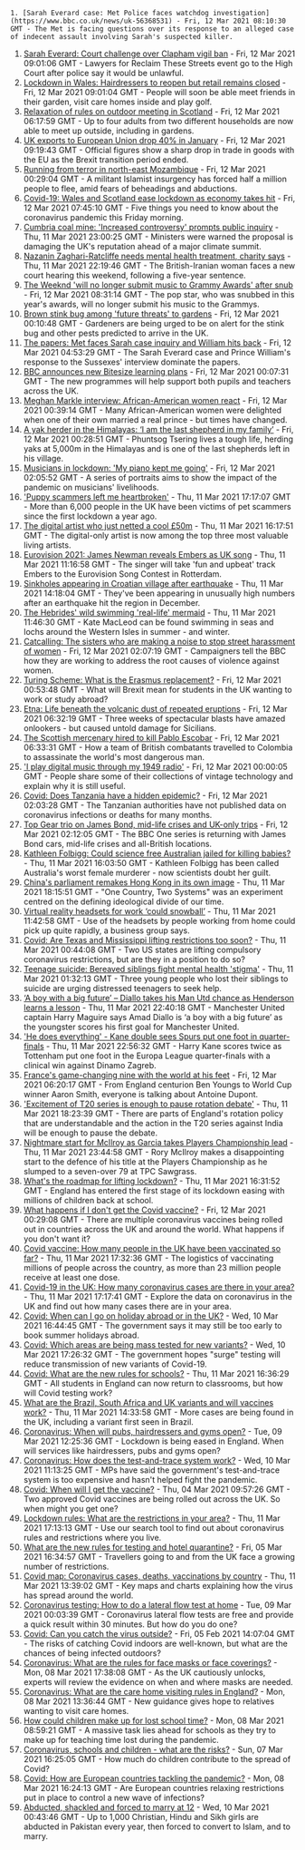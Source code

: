 
    1. [Sarah Everard case: Met Police faces watchdog investigation](https://www.bbc.co.uk/news/uk-56368531) - Fri, 12 Mar 2021 08:10:30 GMT - The Met is facing questions over its response to an alleged case of indecent assault involving Sarah's suspected killer.
1. [Sarah Everard: Court challenge over Clapham vigil ban](https://www.bbc.co.uk/news/uk-56367031) - Fri, 12 Mar 2021 09:01:06 GMT - Lawyers for Reclaim These Streets event go to the High Court after police say it would be unlawful.
1. [Lockdown in Wales: Hairdressers to reopen but retail remains closed](https://www.bbc.co.uk/news/uk-wales-56363367) - Fri, 12 Mar 2021 09:01:04 GMT - People will soon be able meet friends in their garden, visit care homes inside and play golf.
1. [Relaxation of rules on outdoor meeting in Scotland](https://www.bbc.co.uk/news/uk-scotland-56364826) - Fri, 12 Mar 2021 06:17:59 GMT - Up to four adults from two different households are now able to meet up outside, including in gardens.
1. [UK exports to European Union drop 40% in January](https://www.bbc.co.uk/news/business-56370690) - Fri, 12 Mar 2021 09:19:43 GMT - Official figures show a sharp drop in trade in goods with the EU as the Brexit transition period ended.
1. [Running from terror in north-east Mozambique](https://www.bbc.co.uk/news/world-africa-56365847) - Fri, 12 Mar 2021 00:29:04 GMT - A militant Islamist insurgency has forced half a million people to flee, amid fears of beheadings and abductions.
1. [Covid-19: Wales and Scotland ease lockdown as economy takes hit](https://www.bbc.co.uk/news/uk-56370356) - Fri, 12 Mar 2021 07:45:10 GMT - Five things you need to know about the coronavirus pandemic this Friday morning.
1. [Cumbria coal mine: 'Increased controversy' prompts public inquiry](https://www.bbc.co.uk/news/uk-politics-56364306) - Thu, 11 Mar 2021 23:00:25 GMT - Ministers were warned the proposal is damaging the UK's reputation ahead of a major climate summit.
1. [Nazanin Zaghari-Ratcliffe needs mental health treatment, charity says](https://www.bbc.co.uk/news/uk-56362220) - Thu, 11 Mar 2021 22:19:46 GMT - The British-Iranian woman faces a new court hearing this weekend, following a five-year sentence.
1. [The Weeknd 'will no longer submit music to Grammy Awards' after snub](https://www.bbc.co.uk/news/entertainment-arts-56370876) - Fri, 12 Mar 2021 08:31:14 GMT - The pop star, who was snubbed in this year's awards, will no longer submit his music to the Grammys.
1. [Brown stink bug among 'future threats' to gardens](https://www.bbc.co.uk/news/science-environment-56366107) - Fri, 12 Mar 2021 00:10:48 GMT - Gardeners are being urged to be on alert for the stink bug and other pests predicted to arrive in the UK.
1. [The papers: Met faces Sarah case inquiry and William hits back](https://www.bbc.co.uk/news/blogs-the-papers-56368518) - Fri, 12 Mar 2021 04:53:29 GMT - The Sarah Everard case and Prince William's response to the Sussexes' interview dominate the papers.
1. [BBC announces new Bitesize learning plans](https://www.bbc.co.uk/news/education-56365733) - Fri, 12 Mar 2021 00:07:31 GMT - The new programmes will help support both pupils and teachers across the UK.
1. [Meghan Markle interview: African-American women react](https://www.bbc.co.uk/news/world-us-canada-56355705) - Fri, 12 Mar 2021 00:39:14 GMT - Many African-American women were delighted when one of their own married a real prince - but times have changed.
1. [A yak herder in the Himalayas: ‘I am the last shepherd in my family’](https://www.bbc.co.uk/news/world-asia-india-56355564) - Fri, 12 Mar 2021 00:28:51 GMT - Phuntsog Tsering lives a tough life, herding yaks at 5,000m in the Himalayas and is one of the last shepherds left in his village.
1. [Musicians in lockdown: 'My piano kept me going'](https://www.bbc.co.uk/news/in-pictures-56186505) - Fri, 12 Mar 2021 02:05:52 GMT - A series of portraits aims to show the impact of the pandemic on musicians' livelihoods.
1. ['Puppy scammers left me heartbroken'](https://www.bbc.co.uk/news/uk-56354154) - Thu, 11 Mar 2021 17:17:07 GMT - More than 6,000 people in the UK have been victims of pet scammers since the first lockdown a year ago.
1. [The digital artist who just netted a cool £50m](https://www.bbc.co.uk/news/technology-56362174) - Thu, 11 Mar 2021 16:17:51 GMT - The digital-only artist is now among the top three most valuable living artists.
1. [Eurovision 2021: James Newman reveals Embers as UK song](https://www.bbc.co.uk/news/newsbeat-56349129) - Thu, 11 Mar 2021 11:16:58 GMT - The singer will take 'fun and upbeat' track Embers to the Eurovision Song Contest in Rotterdam.
1. [Sinkholes appearing in Croatian village after earthquake](https://www.bbc.co.uk/news/world-europe-56359244) - Thu, 11 Mar 2021 14:18:04 GMT - They've been appearing in unusually high numbers after an earthquake hit the region in December.
1. [The Hebrides' wild swimming 'real-life' mermaid](https://www.bbc.co.uk/news/uk-scotland-highlands-islands-56359621) - Thu, 11 Mar 2021 11:46:30 GMT - Kate MacLeod can be found swimming in seas and lochs around the Western Isles in summer - and winter.
1. [Catcalling: The sisters who are making a noise to stop street harassment of women](https://www.bbc.co.uk/news/uk-56361419) - Fri, 12 Mar 2021 02:07:19 GMT - Campaigners tell the BBC how they are working to address the root causes of violence against women.
1. [Turing Scheme: What is the Erasmus replacement?](https://www.bbc.co.uk/news/education-47293927) - Fri, 12 Mar 2021 00:53:48 GMT - What will Brexit mean for students in the UK wanting to work or study abroad?
1. [Etna: Life beneath the volcanic dust of repeated eruptions](https://www.bbc.co.uk/news/world-europe-56344311) - Fri, 12 Mar 2021 06:32:19 GMT - Three weeks of spectacular blasts have amazed onlookers - but caused untold damage for Sicilians.
1. [The Scottish mercenary hired to kill Pablo Escobar](https://www.bbc.co.uk/news/uk-scotland-56332300) - Fri, 12 Mar 2021 06:33:31 GMT - How a team of British combatants travelled to Colombia to assassinate the world's most dangerous man.
1. ['I play digital music through my 1949 radio'](https://www.bbc.co.uk/news/business-56252465) - Fri, 12 Mar 2021 00:00:05 GMT - People share some of their collections of vintage technology and explain why it is still useful.
1. [Covid: Does Tanzania have a hidden epidemic?](https://www.bbc.co.uk/news/56242358) - Fri, 12 Mar 2021 02:03:28 GMT - The Tanzanian authorities have not published data on coronavirus infections or deaths for many months.
1. [Top Gear trio on James Bond, mid-life crises and UK-only trips](https://www.bbc.co.uk/news/entertainment-arts-56230566) - Fri, 12 Mar 2021 02:12:05 GMT - The BBC One series is returning with James Bond cars, mid-life crises and all-British locations.
1. [Kathleen Folbigg: Could science free Australian jailed for killing babies?](https://www.bbc.co.uk/news/world-australia-56355695) - Thu, 11 Mar 2021 16:03:50 GMT - Kathleen Folbigg has been called Australia's worst female murderer - now scientists doubt her guilt.
1. [China's parliament remakes Hong Kong in its own image](https://www.bbc.co.uk/news/world-asia-china-56364912) - Thu, 11 Mar 2021 18:15:51 GMT - "One Country, Two Systems" was an experiment centred on the defining ideological divide of our time.
1. [Virtual reality headsets for work ‘could snowball’](https://www.bbc.co.uk/news/business-56359061) - Thu, 11 Mar 2021 11:42:58 GMT - Use of the headsets by people working from home could pick up quite rapidly, a business group says.
1. [Covid: Are Texas and Mississippi lifting restrictions too soon?](https://www.bbc.co.uk/news/world-us-canada-56297329) - Thu, 11 Mar 2021 00:44:08 GMT - Two US states are lifting compulsory coronavirus restrictions, but are they in a position to do so?
1. [Teenage suicide: Bereaved siblings fight mental health 'stigma'](https://www.bbc.co.uk/news/uk-england-kent-56333571) - Thu, 11 Mar 2021 01:32:13 GMT - Three young people who lost their siblings to suicide are urging distressed teenagers to seek help.
1. [‘A boy with a big future’ – Diallo takes his Man Utd chance as Henderson learns a lesson](https://www.bbc.co.uk/sport/football/56368441) - Thu, 11 Mar 2021 22:40:18 GMT - Manchester United captain Harry Maguire says Amad Diallo is ‘a boy with a big future’ as the youngster scores his first goal for Manchester United.
1. ['He does everything' - Kane double sees Spurs put one foot in quarter-finals](https://www.bbc.co.uk/sport/football/56351374) - Thu, 11 Mar 2021 22:56:32 GMT - Harry Kane scores twice as Tottenham put one foot in the Europa League quarter-finals with a clinical win against Dinamo Zagreb.
1. [France's game-changing nine with the world at his feet](https://www.bbc.co.uk/sport/rugby-union/56364345) - Fri, 12 Mar 2021 06:20:17 GMT - From England centurion Ben Youngs to World Cup winner Aaron Smith, everyone is talking about Antoine Dupont.
1. ['Excitement of T20 series is enough to pause rotation debate'](https://www.bbc.co.uk/sport/cricket/56363463) - Thu, 11 Mar 2021 18:23:39 GMT - There are parts of England's rotation policy that are understandable and the action in the T20 series against India will be enough to pause the debate.
1. [Nightmare start for McIlroy as Garcia takes Players Championship lead](https://www.bbc.co.uk/sport/golf/56365272) - Thu, 11 Mar 2021 23:44:58 GMT - Rory McIlroy makes a disappointing start to the defence of his title at the Players Championship as he slumped to a seven-over 79 at TPC Sawgrass.
1. [What's the roadmap for lifting lockdown?](https://www.bbc.co.uk/news/explainers-52530518) - Thu, 11 Mar 2021 16:31:52 GMT - England has entered the first stage of its lockdown easing with millions of children back at school.
1. [What happens if I don't get the Covid vaccine?](https://www.bbc.co.uk/news/health-56359242) - Fri, 12 Mar 2021 00:29:08 GMT - There are multiple coronavirus vaccines being rolled out in countries across the UK and around the world. What happens if you don't want it?
1. [Covid vaccine: How many people in the UK have been vaccinated so far?](https://www.bbc.co.uk/news/health-55274833) - Thu, 11 Mar 2021 17:32:36 GMT - The logistics of vaccinating millions of people across the country, as more than 23 million people receive at least one dose.
1. [Covid-19 in the UK: How many coronavirus cases are there in your area?](https://www.bbc.co.uk/news/uk-51768274) - Thu, 11 Mar 2021 17:17:41 GMT - Explore the data on coronavirus in the UK and find out how many cases there are in your area.
1. [Covid: When can I go on holiday abroad or in the UK?](https://www.bbc.co.uk/news/explainers-52646738) - Wed, 10 Mar 2021 16:44:45 GMT - The government says it may still be too early to book summer holidays abroad.
1. [Covid: Which areas are being mass tested for new variants?](https://www.bbc.co.uk/news/explainers-54872039) - Wed, 10 Mar 2021 17:26:32 GMT - The government hopes "surge" testing will reduce transmission of new variants of Covid-19.
1. [Covid: What are the new rules for schools?](https://www.bbc.co.uk/news/education-51643556) - Thu, 11 Mar 2021 16:36:29 GMT - All students in England can now return to classrooms, but how will Covid testing work?
1. [What are the Brazil, South Africa and UK variants and will vaccines work?](https://www.bbc.co.uk/news/health-55659820) - Thu, 11 Mar 2021 14:33:58 GMT - More cases are being found in the UK, including a variant first seen in Brazil.
1. [Coronavirus: When will pubs, hairdressers and gyms open?](https://www.bbc.co.uk/news/explainers-53349989) - Tue, 09 Mar 2021 12:25:36 GMT - Lockdown is being eased in England. When will services like hairdressers, pubs and gyms open?
1. [Coronavirus: How does the test-and-trace system work?](https://www.bbc.co.uk/news/explainers-52442754) - Wed, 10 Mar 2021 11:13:25 GMT - MPs have said the government's test-and-trace system is too expensive and hasn't helped fight the pandemic.
1. [Covid: When will I get the vaccine?](https://www.bbc.co.uk/news/health-55045639) - Thu, 04 Mar 2021 09:57:26 GMT - Two approved Covid vaccines are being rolled out across the UK. So when might you get one?
1. [Lockdown rules: What are the restrictions in your area?](https://www.bbc.co.uk/news/uk-54373904) - Thu, 11 Mar 2021 17:13:13 GMT - Use our search tool to find out about coronavirus rules and restrictions where you live.
1. [What are the new rules for testing and hotel quarantine?](https://www.bbc.co.uk/news/explainers-52544307) - Fri, 05 Mar 2021 16:34:57 GMT - Travellers going to and from the UK face a growing number of restrictions.
1. [Covid map: Coronavirus cases, deaths, vaccinations by country](https://www.bbc.co.uk/news/world-51235105) - Thu, 11 Mar 2021 13:39:02 GMT - Key maps and charts explaining how the virus has spread around the world.
1. [Coronavirus testing: How to do a lateral flow test at home](https://www.bbc.co.uk/news/health-56326456) - Tue, 09 Mar 2021 00:03:39 GMT - Coronavirus lateral flow tests are free and provide a quick result within 30 minutes. But how do you do one?
1. [Covid: Can you catch the virus outside?](https://www.bbc.co.uk/news/explainers-55680305) - Fri, 05 Feb 2021 14:07:04 GMT - The risks of catching Covid indoors are well-known, but what are the chances of being infected outdoors?
1. [Coronavirus: What are the rules for face masks or face coverings?](https://www.bbc.co.uk/news/health-51205344) - Mon, 08 Mar 2021 17:38:08 GMT - As the UK cautiously unlocks, experts will review the evidence on when and where masks are needed.
1. [Coronavirus: What are the care home visiting rules in England?](https://www.bbc.co.uk/news/explainers-53503712) - Mon, 08 Mar 2021 13:36:44 GMT - New guidance gives hope to relatives wanting to visit care homes.
1. [How could children make up for lost school time?](https://www.bbc.co.uk/news/explainers-55938837) - Mon, 08 Mar 2021 08:59:21 GMT - A massive task lies ahead for schools as they try to make up for teaching time lost during the pandemic.
1. [Coronavirus, schools and children - what are the risks?](https://www.bbc.co.uk/news/health-52003804) - Sun, 07 Mar 2021 16:25:05 GMT - How much do children contribute to the spread of Covid?
1. [Covid: How are European countries tackling the pandemic?](https://www.bbc.co.uk/news/explainers-53640249) - Mon, 08 Mar 2021 16:24:13 GMT - Are European countries relaxing restrictions put in place to control a new wave of infections?
1. [Abducted, shackled and forced to marry at 12](https://www.bbc.co.uk/news/stories-56337182) - Wed, 10 Mar 2021 00:43:46 GMT - Up to 1,000 Christian, Hindu and Sikh girls are abducted in Pakistan every year, then forced to convert to Islam, and to marry.

